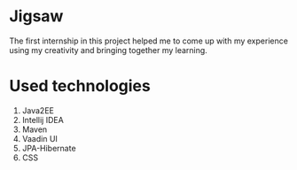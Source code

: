 # Jigsaw

The first internship in this project helped me to come up with my experience using my creativity and bringing together my learning.

# Used technologies
1) Java2EE
2) Intellij IDEA
3) Maven
4) Vaadin UI
5) JPA-Hibernate
6) CSS
